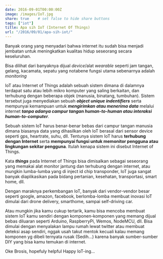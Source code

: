 ```yaml
---
date: 2016-09-01T00:00:00Z
image: /images/IoT.jpg
share: true    # set false to hide share buttons
tags: ["iot"]
title: Apa sih IoT (Internet Of Things)
url: "/2016/09/01/apa-sih-iot/"
---
```


Banyak orang yang menyadari bahwa internet itu sudah bisa menjadi jembatan untuk meningkatkan kualitas hidup seseorang secara keseluruhan.

Bisa dilihat dari banyaknya dijual _device_/alat _wearable_ seperti jam tangan, gelang, kacamata, sepatu yang notabene fungsi utama sebenarnya adalah _monitoring_

IoT atau Internet of Things adalah sebuah sistem dimana di dalamnya terdapat satu atau lebih mikro komputer yang saling berkaitan, dan terhubung dengan beberapa objek (manusia, binatang, tumbuhan). Sistem tersebut juga menyediakan sebuah ***object unique indentifiers*** serta mempunyai kemampuan untuk ___mengirimkan atau menerima data___ melalui internet ___tanpa adanya campur tangan human-to-human atau interaksi human-to-computer___.

Sebuah sistem IoT harus benar-benar bebas dari campur tangan manusia dimana biasanya data yang dihasilkan oleh IoT berasal dari sensor device seperti gps, heartrate, suhu, dll. Tentunya sistem IoT harus **terhubung dengan Internet** serta **mempunyai fungsi untuk memonitor pengguna atau lingkungan sekitar pengguna**. Itulah kenapa sistem ini disebut Internet of Things.

Kata ___things___ pada Internet of Things bisa dimisalkan sebagai seseorang yang memakai alat monitor jantung dan terhubung dengan internet, atau mungkin lumba-lumba yang di inject id chip transponder, IoT juga sangat banyak diaplikasikan pada bidang pertanian, kesehatan, transportasi, smart home, dll.

Dengan maraknya perkembangan IoT, banyak dari vendor-vendor besar seperti google, amazon, facebook, berlomba-lomba membuat inovasi IoT dimulai dari drone delivery, smarthome, sampai self-driving car.

Atau mungkin jika kamu cukup tertarik, kamu bisa mencoba membuat sistem IoT kamu sendiri dengan komponen-komponen yang memang dijual bebas diluaran seperti Arduino, RaspberryPi, Wemos, NodeMCU, dll. Bisa dimulai dengan menyalakan lampu rumah lewat twitter atau membuat deteksi asap sendiri, nggak usah takut mentok kecuali kalau memang komponen yg dibeli ternyata rusak (Sedih...) karena banyak sumber-sumber DIY yang bisa kamu temukan di internet.

Oke Brosis, hopefuly helpful Happy IoT-ing...
